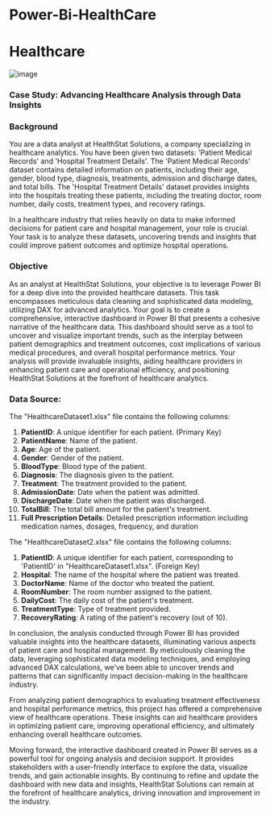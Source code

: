 # Power-Bi-HealthCare
# Healthcare
![image](https://github.com/Niharika-Bathula/Power-Bi-HealthCare/assets/142409759/c6e70662-233d-407f-a1be-3ff6d88922a2)


### **Case Study: Advancing Healthcare Analysis through Data Insights**

### **Background**

You are a data analyst at HealthStat Solutions, a company specializing in healthcare analytics. You have been given two datasets: 'Patient Medical Records' and 'Hospital Treatment Details'. The 'Patient Medical Records' dataset contains detailed information on patients, including their age, gender, blood type, diagnosis, treatments, admission and discharge dates, and total bills. The 'Hospital Treatment Details' dataset provides insights into the hospitals treating these patients, including the treating doctor, room number, daily costs, treatment types, and recovery ratings.

In a healthcare industry that relies heavily on data to make informed decisions for patient care and hospital management, your role is crucial. Your task is to analyze these datasets, uncovering trends and insights that could improve patient outcomes and optimize hospital operations.

### **Objective**

As an analyst at HealthStat Solutions, your objective is to leverage Power BI for a deep dive into the provided healthcare datasets. This task encompasses meticulous data cleaning and sophisticated data modeling, utilizing DAX for advanced analytics. Your goal is to create a comprehensive, interactive dashboard in Power BI that presents a cohesive narrative of the healthcare data. This dashboard should serve as a tool to uncover and visualize important trends, such as the interplay between patient demographics and treatment outcomes, cost implications of various medical procedures, and overall hospital performance metrics. Your analysis will provide invaluable insights, aiding healthcare providers in enhancing patient care and operational efficiency, and positioning HealthStat Solutions at the forefront of healthcare analytics.

### **Data Source:**



The "HealthcareDataset1.xlsx" file contains the following columns:

1. **PatientID**: A unique identifier for each patient. (Primary Key)
2. **PatientName**: Name of the patient.
3. **Age**: Age of the patient.
4. **Gender**: Gender of the patient.
5. **BloodType**: Blood type of the patient.
6. **Diagnosis**: The diagnosis given to the patient.
7. **Treatment**: The treatment provided to the patient.
8. **AdmissionDate**: Date when the patient was admitted.
9. **DischargeDate**: Date when the patient was discharged.
10. **TotalBill**: The total bill amount for the patient's treatment.
11. **Full Prescription Details**: Detailed prescription information including medication names, dosages, frequency, and duration


The "HealthcareDataset2.xlsx" file contains the following columns:

1. **PatientID**: A unique identifier for each patient, corresponding to 'PatientID' in "HealthcareDataset1.xlsx". (Foreign Key)
2. **Hospital**: The name of the hospital where the patient was treated.
3. **DoctorName**: Name of the doctor who treated the patient.
4. **RoomNumber**: The room number assigned to the patient.
5. **DailyCost**: The daily cost of the patient's treatment.
6. **TreatmentType**: Type of treatment provided.
7. **RecoveryRating**: A rating of the patient's recovery (out of 10).


In conclusion, the analysis conducted through Power BI has provided valuable insights into the healthcare datasets, illuminating various aspects of patient care and hospital management. By meticulously cleaning the data, leveraging sophisticated data modeling techniques, and employing advanced DAX calculations, we've been able to uncover trends and patterns that can significantly impact decision-making in the healthcare industry.


From analyzing patient demographics to evaluating treatment effectiveness and hospital performance metrics, this project has offered a comprehensive view of healthcare operations. These insights can aid healthcare providers in optimizing patient care, improving operational efficiency, and ultimately enhancing overall healthcare outcomes.


Moving forward, the interactive dashboard created in Power BI serves as a powerful tool for ongoing analysis and decision support. It provides stakeholders with a user-friendly interface to explore the data, visualize trends, and gain actionable insights. By continuing to refine and update the dashboard with new data and insights, HealthStat Solutions can remain at the forefront of healthcare analytics, driving innovation and improvement in the industry.




